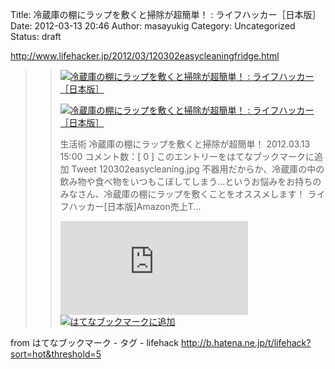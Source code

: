 Title: 冷蔵庫の棚にラップを敷くと掃除が超簡単！ : ライフハッカー［日本版］
Date: 2012-03-13 20:46
Author: masayukig
Category: Uncategorized
Status: draft

<http://www.lifehacker.jp/2012/03/120302easycleaningfridge.html>  
  
  

> > ![](http://cdn-ak.favicon.st-hatena.com/?url=http%3A%2F%2Fwww.lifehacker.jp%2F)[冷蔵庫の棚にラップを敷くと掃除が超簡単！
> > :
> > ライフハッカー［日本版］](http://www.lifehacker.jp/2012/03/120302easycleaningfridge.html)
> >
> > [![冷蔵庫の棚にラップを敷くと掃除が超簡単！ :
> > ライフハッカー［日本版］](http://cdn-ak.b.st-hatena.com/entryimage/85113309-1331621379.jpg "冷蔵庫の棚にラップを敷くと掃除が超簡単！ : ライフハッカー［日本版］")](http://www.lifehacker.jp/2012/03/120302easycleaningfridge.html)
> >
> > 生活術 冷蔵庫の棚にラップを敷くと掃除が超簡単！ 2012.03.13 15:00
> > コメント数：\[ 0 \] このエントリーをはてなブックマークに追加 Tweet
> > 120302easycleaning.jpg
> > 不器用だからか、冷蔵庫の中の飲み物や食べ物をいつもこぼしてしまう...というお悩みをお持ちのみなさん、冷蔵庫の棚にラップを敷くことをオススメします！
> > ライフハッカー\[日本版\]Amazon売上T...
> >
> > [![はてなブックマーク - 冷蔵庫の棚にラップを敷くと掃除が超簡単！ :
> > ライフハッカー［日本版］](http://b.hatena.ne.jp/entry/image/http://www.lifehacker.jp/2012/03/120302easycleaningfridge.html "はてなブックマーク - 冷蔵庫の棚にラップを敷くと掃除が超簡単！ : ライフハッカー［日本版］")](http://b.hatena.ne.jp/entry/http://www.lifehacker.jp/2012/03/120302easycleaningfridge.html)
> > [![はてなブックマークに追加](http://b.hatena.ne.jp/images/append.gif "はてなブックマークに追加")](http://b.hatena.ne.jp/append?http://www.lifehacker.jp/2012/03/120302easycleaningfridge.html)

  
  
from はてなブックマーク - タグ - lifehack
<http://b.hatena.ne.jp/t/lifehack?sort=hot&threshold=5>
